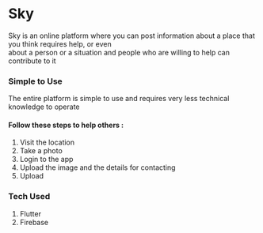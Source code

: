 # Sky

Sky is an online platform where you can post information about a place that you think requires help, or even <br>
about a person or a situation and people who are willing to help can contribute to it

### Simple to Use 

The entire platform is simple to use and requires very less technical knowledge to operate

#### Follow these steps to help others :
1. Visit the location 
2. Take a photo 
3. Login to the app
4. Upload the image and the details for contacting 
5. Upload

### Tech Used

1. Flutter
2. Firebase